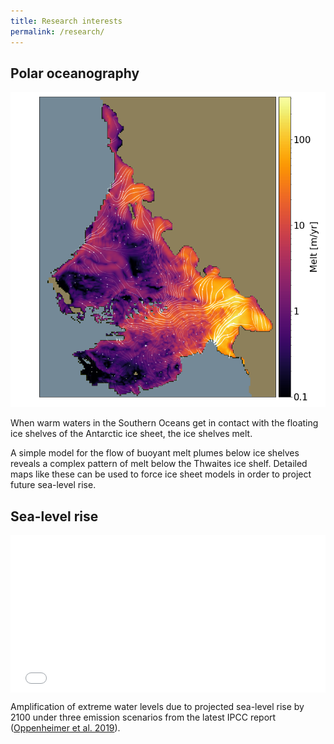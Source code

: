 ```yaml
---
title: Research interests
permalink: /research/
---
```


## Polar oceanography

![Thwaites](/assets/Layer_Thwaites_tanh_Tdeep0_ztcl-550.png "Thwaites")


When warm waters in the Southern Oceans get in contact with the floating ice shelves of the Antarctic ice sheet, the ice shelves melt.

A simple model for the flow of buoyant melt plumes below ice shelves reveals a complex pattern of melt below the Thwaites ice shelf. Detailed maps like these can be used to force ice sheet models in order to project future sea-level rise.

## Sea-level rise

<div style="position:relative;padding-top:50%;">
  <iframe src="/assets/AF.html" frameborder="0" allowfullscreen
    style="position:absolute;top:0;left:0;width:100%;height:100%;"></iframe>
</div>

Amplification of extreme water levels due to projected sea-level rise by 2100 under three emission scenarios from the latest IPCC report (<a href="https://www.ipcc.ch/srocc/chapter/chapter-4-sea-level-rise-and-implications-for-low-lying-islands-coasts-and-communities/">Oppenheimer et al. 2019</a>).
